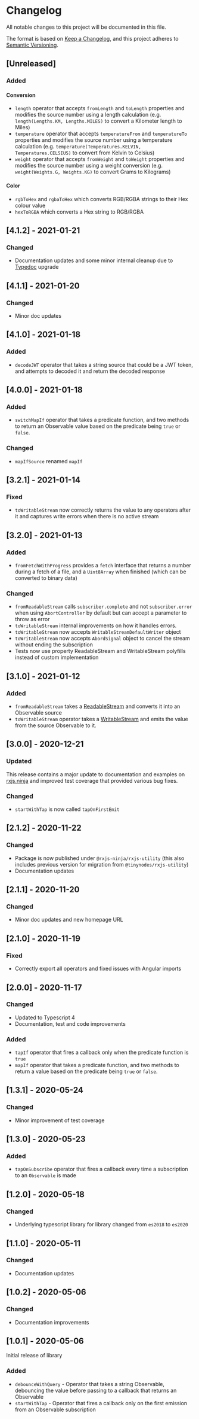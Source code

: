 # Changelog

All notable changes to this project will be documented in this file.

The format is based on [Keep a Changelog](https://keepachangelog.com/en/1.0.0/), and this project adheres
to [Semantic Versioning](https://semver.org/spec/v2.0.0.html).

## [Unreleased]

### Added

#### Conversion

- `length` operator that accepts `fromLength` and `toLength` properties and modifies the source number using a length
  calculation (e.g. `length(Lengths.KM, Lengths.MILES)` to convert a Kilometer length to Miles)
- `temperature` operator that accepts `temperatureFrom` and `temperatureTo` properties and modifies the source number
  using a temperature calculation (e.g. `temperature(Temperatures.KELVIN, Temperatures.CELSIUS)` to convert from Kelvin
  to Celsius)
- `weight` operator that accepts `fromWeight` and `toWeight` properties and modifies the source number using a weight
  conversion (e.g. `weight(Weights.G, Weights.KG)` to convert Grams to Kilograms)

#### Color

- `rgbToHex` and `rgbaToHex` which converts RGB/RGBA strings to their Hex colour value
- `hexToRGBA` which converts a Hex string to RGB/RGBA

## [4.1.2] - 2021-01-21

### Changed

- Documentation updates and some minor internal cleanup due to [Typedoc](https://typedoc.org) upgrade

## [4.1.1] - 2021-01-20

### Changed

- Minor doc updates

## [4.1.0] - 2021-01-18

### Added

- `decodeJWT` operator that takes a string source that could be a JWT token, and attempts to decoded it and return the
  decoded response

## [4.0.0] - 2021-01-18

### Added

- `switchMapIf` operator that takes a predicate function, and two methods to return an Observable value based on the
  predicate being `true` or `false`.

### Changed

- `mapIfSource` renamed `mapIf`

## [3.2.1] - 2021-01-14

### Fixed

- `toWritableStream` now correctly returns the value to any operators after it and captures write errors when there is
  no active stream

## [3.2.0] - 2021-01-13

### Added

- `fromFetchWithProgress` provides a `fetch` interface that returns a number during a fetch of a file, and
  a `Uint8Array` when finished (which can be converted to binary data)

### Changed

- `fromReadableStream` calls `subscriber.complete` and not `subscriber.error` when using `AbortController` by default
  but can accept a parameter to throw as error
- `toWritableStream` internal improvements on how it handles errors.
- `toWritableStream` now accepts `WritableStreamDefaultWriter` object
- `toWritableStream` now accepts `AbordSignal` object to cancel the stream without ending the subscription
- Tests now use property ReadableStream and WritableStream polyfills instead of custom implementation

## [3.1.0] - 2021-01-12

### Added

- `fromReadableStream` takes a [ReadableStream](https://developer.mozilla.org/en-US/docs/Web/API/ReadableStream) and
  converts it into an Observable source
- `toWritableStream` operator takes a [WritableStream](https://developer.mozilla.org/en-US/docs/Web/API/WritableStream)
  and emits the value from the source Observable to it.

## [3.0.0] - 2020-12-21

### Updated

This release contains a major update to documentation and examples on [rxjs.ninja](https://rxjs.ninja) and improved test
coverage that provided various bug fixes.

### Changed

- `startWithTap` is now called `tapOnFirstEmit`

## [2.1.2] - 2020-11-22

### Changed

- Package is now published under `@rxjs-ninja/rxjs-utility` (this also includes previous version for migration
  from `@tinynodes/rxjs-utility`)
- Documentation updates

## [2.1.1] - 2020-11-20

### Changed

- Minor doc updates and new homepage URL

## [2.1.0] - 2020-11-19

### Fixed

- Correctly export all operators and fixed issues with Angular imports

## [2.0.0] - 2020-11-17

### Changed

- Updated to Typescript 4
- Documentation, test and code improvements

### Added

- `tapIf` operator that fires a callback only when the predicate function is `true`
- `mapIf` operator that takes a predicate function, and two methods to return a value based on the predicate
  being `true` or `false`.

## [1.3.1] - 2020-05-24

### Changed

- Minor improvement of test coverage

## [1.3.0] - 2020-05-23

### Added

- `tapOnSubscribe` operator that fires a callback every time a subscription to an `Observable` is made

## [1.2.0] - 2020-05-18

### Changed

- Underlying typescript library for library changed from `es2018` to `es2020`

## [1.1.0] - 2020-05-11

### Changed

- Documentation updates

## [1.0.2] - 2020-05-06

### Changed

- Documentation improvements

## [1.0.1] - 2020-05-06

Initial release of library

### Added

- `debounceWithQuery` - Operator that takes a string Observable, debouncing the value before passing to a callback that
  returns an Observable
- `startWithTap` - Operator that fires a callback only on the first emission from an Observable subscription
